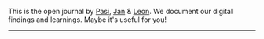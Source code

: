 This is the open journal by [Pasi](https://santaella.de/), [Jan](https://janeisenbach.de/portfolio) & [Leon](https://leonmonschauer.de/). We document our digital findings and learnings. Maybe it's useful for you!

---

<script src="https://giscus.app/client.js"
        data-repo="git-submariner/oddlyspecific"
        data-repo-id="R_kgDOHY5lmg"
        data-category="Announcements"
        data-category-id="DIC_kwDOHY5lms4CPUCv"
        data-mapping="url"
        data-reactions-enabled="1"
        data-emit-metadata="0"
        data-input-position="bottom"
        data-theme="dark"
        data-lang="en"
        crossorigin="anonymous"
        async>
</script>